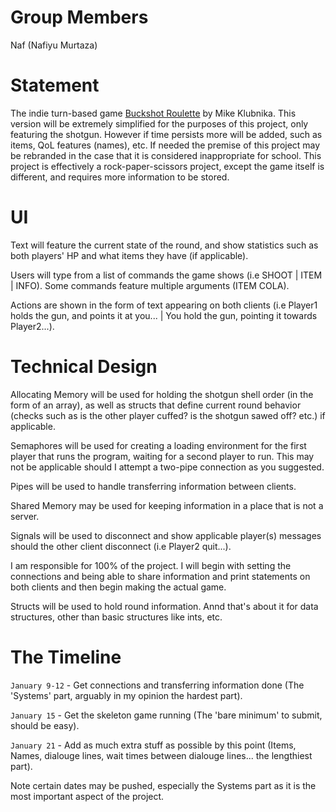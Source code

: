 # Group Members
Naf (Nafiyu Murtaza)
# Statement
The indie turn-based game [Buckshot Roulette](https://store.steampowered.com/app/2835570/Buckshot_Roulette/) by Mike Klubnika. This version will be extremely simplified for the purposes of this project, only featuring the shotgun. However if time persists more will be added, such as items, QoL features (names), etc. If needed the premise of this project may be rebranded in the case that it is considered inappropriate for school. This project is effectively a rock-paper-scissors project, except the game itself is different, and requires more information to be stored.
# UI
Text will feature the current state of the round, and show statistics such as both players' HP and what items they have (if applicable).  

Users will type from a list of commands the game shows (i.e SHOOT | ITEM | INFO). Some commands feature multiple arguments (ITEM COLA).  

Actions are shown in the form of text appearing on both clients (i.e Player1 holds the gun, and points it at you... | You hold the gun, pointing it towards Player2...).  

# Technical Design
Allocating Memory will be used for holding the shotgun shell order (in the form of an array), as well as structs that define current round behavior (checks such as is the other player cuffed? is the shotgun sawed off? etc.) if applicable.  

Semaphores will be used for creating a loading environment for the first player that runs the program, waiting for a second player to run. This may not be applicable should I attempt a two-pipe connection as you suggested.  

Pipes will be used to handle transferring information between clients.  

Shared Memory may be used for keeping information in a place that is not a server.  

Signals will be used to disconnect and show applicable player(s) messages should the other client disconnect (i.e Player2 quit...).  

I am responsible for 100% of the project. I will begin with setting the connections and being able to share information and print statements on both clients and then begin making the actual game.  

Structs will be used to hold round information. Annd that's about it for data structures, other than basic structures like ints, etc.

# The Timeline
`January 9-12` - Get connections and transferring information done (The 'Systems' part, arguably in my opinion the hardest part).  

`January 15` - Get the skeleton game running (The 'bare minimum' to submit, should be easy).  

`January 21` - Add as much extra stuff as possible by this point (Items, Names, dialouge lines, wait times between dialouge lines... the lengthiest part).  

Note certain dates may be pushed, especially the Systems part as it is the most important aspect of the project.


